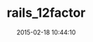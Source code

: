 ---
layout: post
title:  "rails_12factor"
repo:   "heroku/rails_12factor"
date:   2015-02-18 10:44:10
gemurl: https://github.com/heroku/rails_12factor
---